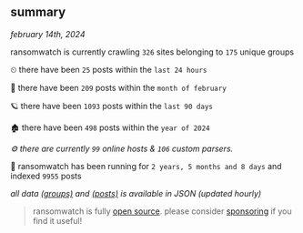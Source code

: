 
## summary
_february 14th, 2024_

ransomwatch is currently crawling `326` sites belonging to `175` unique groups

⏲ there have been `25` posts within the `last 24 hours`

🦈 there have been `209` posts within the `month of february`

🪐 there have been `1093` posts within the `last 90 days`

🏚 there have been `498` posts within the `year of 2024`

_⚙️ there are currently `99` online hosts & `106` custom parsers._

🦕 ransomwatch has been running for `2 years, 5 months and 8 days` and indexed `9955` posts

_all data  [(groups)](http://ransomwhat.telemetry.ltd/groups) and [(posts)](http://ransomwhat.telemetry.ltd/posts) is available in JSON (updated hourly)_

> ransomwatch is fully [open source](https://github.com/joshhighet/ransomwatch#ransomwatch--). please consider [sponsoring](https://github.com/sponsors/joshhighet) if you find it useful!
